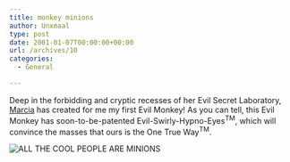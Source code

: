 ```yaml
---
title: monkey minions
author: Unxmaal
type: post
date: 2001-01-07T00:00:00+00:00
url: /archives/10
categories:
  - General

---
```

Deep in the forbidding and cryptic recesses of her Evil Secret Laboratory, [Marcia][1] has created for me my first Evil Monkey! As you can tell, this Evil Monkey has soon-to-be-patented Evil-Swirly-Hypno-Eyes<sup>TM</sup>, which will convince the masses that ours is the One True Way<sup>TM</sup>. 

<img decoding="async" src="images/unxmaalbonzi.gif" alt="ALL THE COOL PEOPLE ARE MINIONS" />

 [1]: http://www.dutchbint.org